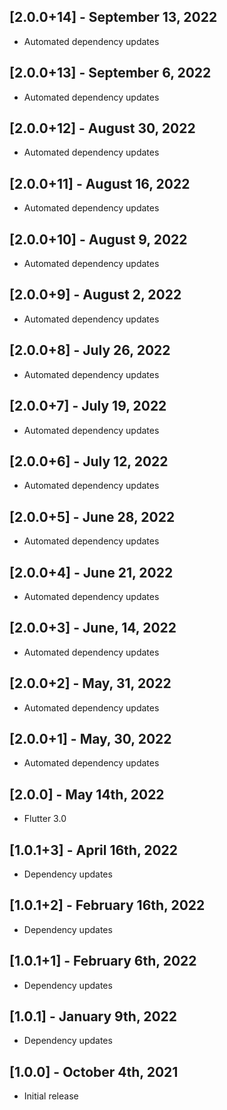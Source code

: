 ## [2.0.0+14] - September 13, 2022

* Automated dependency updates


## [2.0.0+13] - September 6, 2022

* Automated dependency updates


## [2.0.0+12] - August 30, 2022

* Automated dependency updates


## [2.0.0+11] - August 16, 2022

* Automated dependency updates


## [2.0.0+10] - August 9, 2022

* Automated dependency updates


## [2.0.0+9] - August 2, 2022

* Automated dependency updates


## [2.0.0+8] - July 26, 2022

* Automated dependency updates


## [2.0.0+7] - July 19, 2022

* Automated dependency updates


## [2.0.0+6] - July 12, 2022

* Automated dependency updates


## [2.0.0+5] - June 28, 2022

* Automated dependency updates


## [2.0.0+4] - June 21, 2022

* Automated dependency updates


## [2.0.0+3] - June, 14, 2022

* Automated dependency updates


## [2.0.0+2] - May, 31, 2022

* Automated dependency updates


## [2.0.0+1] - May, 30, 2022

* Automated dependency updates


## [2.0.0] - May 14th, 2022

* Flutter 3.0


## [1.0.1+3] - April 16th, 2022

* Dependency updates


## [1.0.1+2] - February 16th, 2022

* Dependency updates


## [1.0.1+1] - February 6th, 2022

* Dependency updates


## [1.0.1] - January 9th, 2022

* Dependency updates


## [1.0.0] - October 4th, 2021

* Initial release














